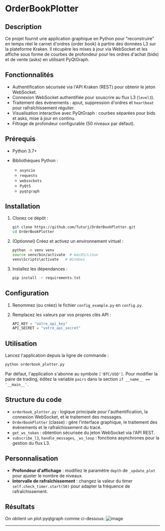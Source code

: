 # OrderBookPlotter

## Description

Ce projet fournit une application graphique en Python pour "reconstruire" en temps réel le carnet d'ordres (order book) à partire des données L3 sur la plateforme Kraken. Il récupère les mises à jour via WebSocket et les affiche sous forme de courbes de profondeur pour les ordres d'achat (bids) et de vente (asks) en utilisant PyQtGraph.

## Fonctionnalités

* Authentification sécurisée via l'API Kraken (REST) pour obtenir le jeton WebSocket.
* Connexion WebSocket authentifiée pour souscrire au flux L3 (`level3`).
* Traitement des événements : ajout, suppression d'ordres et `heartbeat` pour rafraîchissement régulier.
* Visualisation interactive avec PyQtGraph : courbes séparées pour bids et asks, mise à jour en continu.
* Filtrage de profondeur configurable (50 niveaux par défaut).

## Prérequis

* Python 3.7+
* Bibliothèques Python :

  * `asyncio`
  * `requests`
  * `websockets`
  * `PyQt5`
  * `pyqtgraph`

## Installation

1. Clonez ce dépôt :

   ```bash
   git clone https://github.com/Tuturj/OrderBookPlotter.git
   cd OrderBookPlotter
   ```
2. (Optionnel) Créez et activez un environnement virtuel :

   ```bash
   python -m venv venv
   source venv/bin/activate  # macOS/Linux
   venv\Scripts\activate   # Windows
   ```
3. Installez les dépendances :

   ```bash
   pip install -r requirements.txt
   ```

## Configuration

1. Renommez (ou créez) le fichier `config_example.py` en `config.py`.
2. Remplacez les valeurs par vos propres clés API :

   ```python
   API_KEY = "votre_api_key"
   API_SECRET = "votre_api_secret"
   ```

## Utilisation

Lancez l'application depuis la ligne de commande :

```bash
python orderbook_plotter.py
```

Par défaut, l'application s'abonne au symbole `['BTC/USD']`. Pour modifier la paire de trading, éditez la variable `pairs` dans la section `if __name__ == '__main__'`.

## Structure du code

* `orderbook_plotter.py` : logique principale pour l'authentification, la connexion WebSocket, et le traitement des messages.
* `OrderBookPlotter` (classe) : gère l'interface graphique, le traitement des événements et le rafraîchissement du tracé.
* `get_ws_token` : obtention sécurisée du jeton WebSocket via l'API REST.
* `subscribe_l3`, `handle_messages`, `_ws_loop` : fonctions asynchrones pour la gestion du flux L3.

## Personnalisation

* **Profondeur d'affichage** : modifiez le paramètre `depth` de `_update_plot` pour ajuster le nombre de niveaux.
* **Intervalle de rafraîchissement** : changez la valeur du timer `self.check_timer.start(50)` pour adapter la fréquence de rafraîchissement.

## Résultats
On obtient un plot pyqtgraph comme ci-dessous:
![image](https://github.com/user-attachments/assets/43e7e110-8aba-47b9-b031-cf7b7e927074)

---
